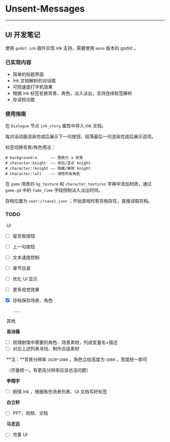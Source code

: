 # Unsent-Messages

------

## UI 开发笔记

使用 `godot-ink` 插件实现 ink 支持，需要使用 `mono` 版本的 godot 。

### 已实现内容

- 简单的标题界面
- Ink 文档解析的对话框
- 可控速度打字机效果
- 根据 ink 标签变换背景、角色，淡入淡出，支持连续标签解析
- 存读档功能

### 使用指南

在 `Dialogue` 节点 `ink_story` 属性中导入 ink 文档。

每对话动画渲染完成后展示下一句按钮，段落最后一句渲染完成后展示选项。

标签切换背景/角色用法：
```
# background:a      —— 更换为 a 背景
# character:knight  —— 添加/显示 knight
# character:!knight —— 隐藏/移除 knight
# character:!all    —— 清除所有角色
```

在 `game` 场景的 `bg_texture` 和 `character_textures` 字典中添加材质，通过 `game.gd` 中的 `fade_time` 字段控制淡入淡出时间。

存档位置为 `user://save1.json` ；开始游戏时若存档存在，直接读取存档。

### TODO

​	UI

- [ ] 留言板按钮

- [ ] 上一句按钮

- [ ] 文本速度控制

- [ ] 章节目录

- [ ] 优化 UI 显示

- [ ] 更多视觉效果

- [x] 存档保存场景、角色

  ……

​	其他

​	**易诗薇**

- [ ] 梳理剧情中需要的角色、场景素材，列成变量名+描述
- [ ] 对应上述列表寻找、制作合适素材

​	**注：**背景分辨率 `1920*1080` ，角色立绘高度为 `1080` ，宽度统一即可

​		（尽量统一，有更高分辨率应该也没问题）

​	**李翔宇**

- [ ] 剧情 Ink ，根据角色场景列表、UI 文档写好标签

​	**白立轩**

- [ ] PPT、视频、文档

​	**马志远**

- [ ] 完善 UI
